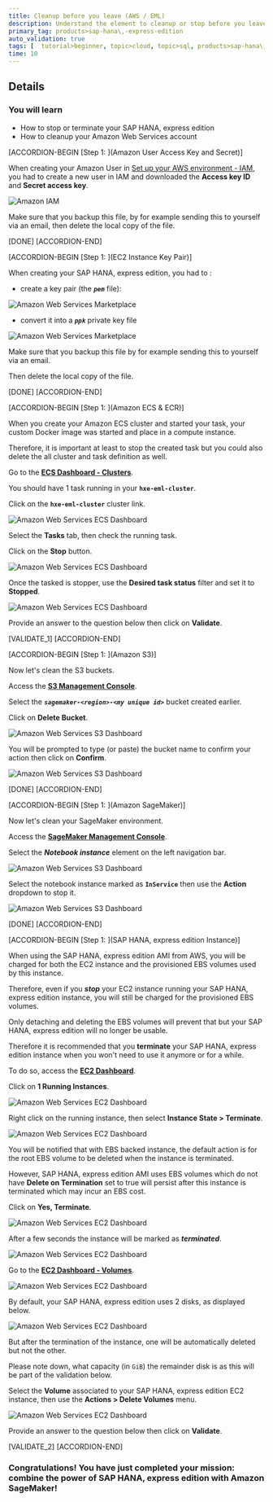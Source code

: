 ```yaml
---
title: Cleanup before you leave (AWS / EML)
description: Understand the element to cleanup or stop before you leave or pause
primary_tag: products>sap-hana\,-express-edition
auto_validation: true
tags: [  tutorial>beginner, topic>cloud, topic>sql, products>sap-hana\,-express-edition ]
time: 10
---
```


## Details
### You will learn  
  - How to stop or terminate your SAP HANA, express edition
  - How to cleanup your Amazon Web Services account

[ACCORDION-BEGIN [Step 1: ](Amazon User Access Key and Secret)]

When creating your Amazon User in [Set up your AWS environment - IAM](hxe-aws-eml-01), you had to create a new user in IAM and downloaded the **Access key ID** and **Secret access key**.

![Amazon IAM](iam-01.png)

Make sure that you backup this file, by for example sending this to yourself via an email,  then delete the local copy of the file.

[DONE]
[ACCORDION-END]

[ACCORDION-BEGIN [Step 1: ](EC2 Instance Key Pair)]

When creating your SAP HANA, express edition, you had to :

- create a key pair (the ***`pem`*** file):

![Amazon Web Services Marketplace](ec2-01.png)

 - convert it into a ***`ppk`*** private key file

![Amazon Web Services Marketplace](ec2-02.png)

Make sure that you backup this file by for example sending this to yourself via an email.

Then delete the local copy of the file.

[DONE]
[ACCORDION-END]

[ACCORDION-BEGIN [Step 1: ](Amazon ECS & ECR)]

When you create your Amazon ECS cluster and started your task, your custom Docker image was started and place in a compute instance.

Therefore, it is important at least to stop the created task but you could also delete the all cluster and task definition as well.

Go to the **<a href="https://console.aws.amazon.com/ecs/#clusters" target="&#95;blank">ECS Dashboard - Clusters</a>**.

You should have 1 task running in your **`hxe-eml-cluster`**.

Click on the **`hxe-eml-cluster`** cluster link.

![Amazon Web Services ECS Dashboard](ecs-cluster-01.png)

Select the **Tasks** tab, then check the running task.

Click on the **Stop** button.

![Amazon Web Services ECS Dashboard](ecs-cluster-02.png)

Once the tasked is stopper, use the **Desired task status** filter and set it to **Stopped**.

![Amazon Web Services ECS Dashboard](ecs-cluster-03.png)

Provide an answer to the question below then click on **Validate**.

[VALIDATE_1]
[ACCORDION-END]

[ACCORDION-BEGIN [Step 1: ](Amazon S3)]

Now let's clean the S3 buckets.

Access the **<a href="https://s3.console.aws.amazon.com/s3/home" target="&#95;blank">S3 Management Console</a>**.

Select the ***`sagemaker-<region>-<my unique id>`*** bucket created earlier.

Click on **Delete Bucket**.

![Amazon Web Services S3 Dashboard](s3-01.png)

You will be prompted to type (or paste) the bucket name to confirm your action then click on **Confirm**.

![Amazon Web Services S3 Dashboard](s3-02.png)

[DONE]
[ACCORDION-END]

[ACCORDION-BEGIN [Step 1: ](Amazon SageMaker)]

Now let's clean your SageMaker environment.

Access the **<a href="https://console.aws.amazon.com/sagemaker/home" target="&#95;blank">SageMaker Management Console</a>**.

Select the ***Notebook instance*** element on the left navigation bar.

![Amazon Web Services S3 Dashboard](sagemaker-01.png)

Select the notebook instance marked as **`InService`** then use the **Action** dropdown to stop it.

![Amazon Web Services S3 Dashboard](sagemaker-02.png)

[DONE]
[ACCORDION-END]

[ACCORDION-BEGIN [Step 1: ](SAP HANA, express edition Instance)]

When using the SAP HANA, express edition AMI from AWS, you will be charged for both the EC2 instance and the provisioned EBS volumes used by this instance.

Therefore, even if you ***stop*** your EC2 instance running your SAP HANA, express edition instance, you will still be charged for the provisioned EBS volumes.

Only detaching and deleting the EBS volumes will prevent that but your SAP HANA, express edition will no longer be usable.

Therefore it is recommended that you **terminate** your SAP HANA, express edition instance when you won't need to use it anymore or for a while.

To do so, access the **<a href="https://console.aws.amazon.com/ec2" target="&#95;blank">EC2 Dashboard</a>**.

Click on **1 Running Instances**.

![Amazon Web Services EC2 Dashboard](ec2-hxe-01.png)

Right click on the running instance, then select **Instance State > Terminate**.

![Amazon Web Services EC2 Dashboard](ec2-hxe-02.png)

You will be notified that with EBS backed instance, the default action is for the root EBS volume to be deleted when the instance is terminated.

However, SAP HANA, express edition AMI uses EBS volumes which do not have **Delete on Termination** set to true will persist after this instance is terminated which may incur an EBS cost.

Click on **Yes, Terminate**.

![Amazon Web Services EC2 Dashboard](ec2-hxe-03.png)

After a few seconds the instance will be marked as ***terminated***.

![Amazon Web Services EC2 Dashboard](ec2-hxe-04.png)

Go to the **<a href="https://console.aws.amazon.com/ec2/home?#Volumes" target="&#95;blank">EC2 Dashboard - Volumes</a>**.

![Amazon Web Services EC2 Dashboard](ec2-hxe-05.png)

By default, your SAP HANA, express edition uses 2 disks, as displayed below.

![Amazon Web Services EC2 Dashboard](ec2-hxe-06.png)

But after the termination of the instance, one will be automatically deleted but not the other.

Please note down, what capacity (in `GiB`) the remainder disk is as this will be part of the validation below.

Select the **Volume** associated to your SAP HANA, express edition EC2 instance, then use the **Actions > Delete Volumes** menu.

![Amazon Web Services EC2 Dashboard](ec2-hxe-07.png)

Provide an answer to the question below then click on **Validate**.

[VALIDATE_2]
[ACCORDION-END]

### Congratulations! You have just completed your mission: combine the power of SAP HANA, express edition with Amazon SageMaker!
